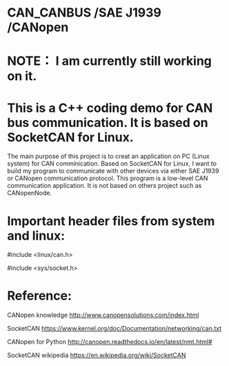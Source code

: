 # CAN_CANBUS /SAE J1939 /CANopen
# NOTE： I am currently still working on it. 

# This is a C++ coding demo for CAN bus communication. It is based on SocketCAN for Linux.
The main purpose of this project is to creat an application on PC (Linux system) for CAN comminication. Based on SocketCAN for Linux, I want to build my program to communicate with other devices via either SAE J1939 or CANopen communication protocol. This program is a low-level CAN communication application. It is not based on others project such as CANopenNode.

# Important header files from system and linux:

#include <linux/can.h>

#include <sys/socket.h>

# Reference:

CANopen knowledge http://www.canopensolutions.com/index.html

SocketCAN https://www.kernel.org/doc/Documentation/networking/can.txt

CANopen for Python http://canopen.readthedocs.io/en/latest/nmt.html# 

SocketCAN wikipedia https://en.wikipedia.org/wiki/SocketCAN
